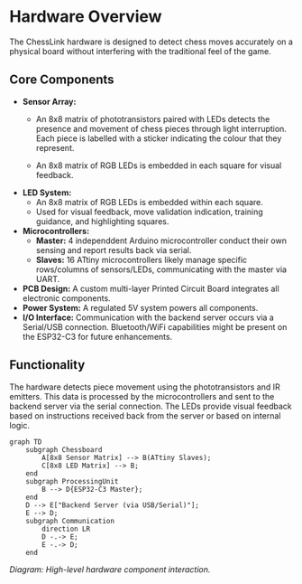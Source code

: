 # Hardware Overview

The ChessLink hardware is designed to detect chess moves accurately on a physical board without interfering with the traditional feel of the game.

## Core Components

*   **Sensor Array:**
    *   An 8x8 matrix of phototransistors paired with LEDs detects the presence and movement of chess pieces through light interruption. Each piece is labelled with a sticker indicating the colour that they represent. 

    *   An 8x8 matrix of RGB LEDs is embedded in each square for visual feedback.
*   **LED System:**
    *   An 8x8 matrix of RGB LEDs is embedded within each square.
    *   Used for visual feedback, move validation indication, training guidance, and highlighting squares.
*   **Microcontrollers:**
    *   **Master:** 4 independdent Arduino microcontroller conduct their own sensing and report results back via serial.
    *   **Slaves:** 16 ATtiny microcontrollers likely manage specific rows/columns of sensors/LEDs, communicating with the master via UART.
*   **PCB Design:** A custom multi-layer Printed Circuit Board integrates all electronic components.
*   **Power System:** A regulated 5V system powers all components.
*   **I/O Interface:** Communication with the backend server occurs via a Serial/USB connection. Bluetooth/WiFi capabilities might be present on the ESP32-C3 for future enhancements.

## Functionality

The hardware detects piece movement using the phototransistors and IR emitters. This data is processed by the microcontrollers and sent to the backend server via the serial connection. The LEDs provide visual feedback based on instructions received back from the server or based on internal logic.

```mermaid
graph TD
    subgraph Chessboard
        A[8x8 Sensor Matrix] --> B(ATtiny Slaves);
        C[8x8 LED Matrix] --> B;
    end
    subgraph ProcessingUnit
        B --> D{ESP32-C3 Master};
    end
    D --> E["Backend Server (via USB/Serial)"];
    E --> D;
    subgraph Communication
        direction LR
        D -.-> E;
        E -.-> D;
    end
```

_Diagram: High-level hardware component interaction._ 